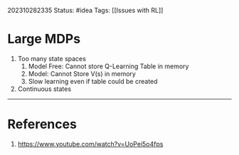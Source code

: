 202310282335
Status: #idea
Tags: [[Issues with RL]]

# Large MDPs

1. Too many state spaces
	1. Model Free: Cannot store Q-Learning Table in memory
	2. Model: Cannot Store V(s) in memory
	3. Slow learning even if table could be created
2. Continuous states
---
# References

1. https://www.youtube.com/watch?v=UoPei5o4fps